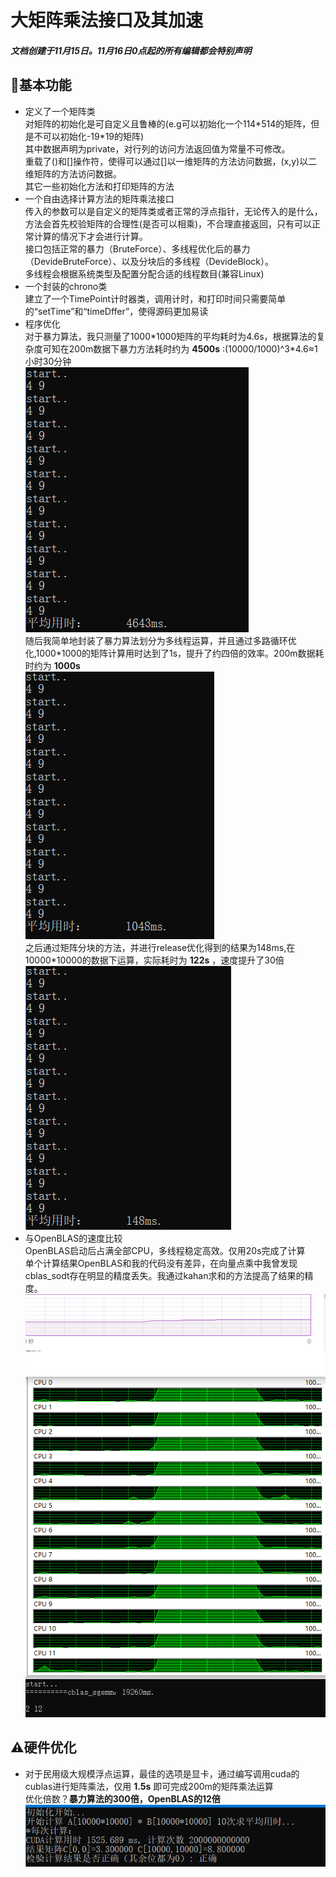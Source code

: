 # 大矩阵乘法接口及其加速  
#### *文档创建于11月15日。11月16日0点起的所有编辑都会特别声明*  
## 🌟基本功能  
- 定义了一个矩阵类  
对矩阵的初始化是可自定义且鲁棒的(e.g可以初始化一个114\*514的矩阵，但是不可以初始化-19\*19的矩阵)  
其中数据声明为private，对行列的访问方法返回值为常量不可修改。  
重载了()和[]操作符，使得可以通过[]以一维矩阵的方法访问数据，(x,y)以二维矩阵的方法访问数据。  
其它一些初始化方法和打印矩阵的方法  
- 一个自由选择计算方法的矩阵乘法接口  
传入的参数可以是自定义的矩阵类或者正常的浮点指针，无论传入的是什么，方法会首先校验矩阵的合理性(是否可以相乘)，不合理直接返回，只有可以正常计算的情况下才会进行计算。  
接口包括正常的暴力（BruteForce）、多线程优化后的暴力（DevideBruteForce）、以及分块后的多线程（DevideBlock）。  
多线程会根据系统类型及配置分配合适的线程数目(兼容Linux)  
- 一个封装的chrono类  
建立了一个TimePoint计时器类，调用计时，和打印时间只需要简单的“setTime”和“timeDffer”，使得源码更加易读  
- 程序优化  
对于暴力算法，我只测量了1000\*1000矩阵的平均耗时为4.6s，根据算法的复杂度可知在200m数据下暴力方法耗时约为 **4500s** :(10000/1000)^3\*4.6≈1小时30分钟  
![BF](https://github.com/GhostFrankWu/SUSTech_CS205_C-Cpp_2020F/blob/master/Assignments/mid/sc/BF.png)  
随后我简单地封装了暴力算法划分为多线程运算，并且通过多路循环优化,1000\*1000的矩阵计算用时达到了1s，提升了约四倍的效率。200m数据耗时约为 **1000s**  
![DBF](https://github.com/GhostFrankWu/SUSTech_CS205_C-Cpp_2020F/blob/master/Assignments/mid/sc/DBF.png)  
之后通过矩阵分块的方法，并进行release优化得到的结果为148ms,在10000\*10000的数据下运算，实际耗时为 **122s**  ，速度提升了30倍  
![DB](https://github.com/GhostFrankWu/SUSTech_CS205_C-Cpp_2020F/blob/master/Assignments/mid/sc/DB.png)  
- 与OpenBLAS的速度比较  
OpenBLAS启动后占满全部CPU，多线程稳定高效。仅用20s完成了计算  
单个计算结果OpenBLAS和我的代码没有差异，在向量点乘中我曾发现cblas_sodt存在明显的精度丢失。我通过kahan求和的方法提高了结果的精度。  
![blas](https://github.com/GhostFrankWu/SUSTech_CS205_C-Cpp_2020F/blob/master/Assignments/mid/sc/cblas.png)  
  
## ⚠硬件优化  
- 对于民用级大规模浮点运算，最佳的选项是显卡，通过编写调用cuda的cublas进行矩阵乘法，仅用 **1.5s** 即可完成200m的矩阵乘法运算  
优化倍数？**暴力算法的300倍，OpenBLAS的12倍**  
![blas](https://github.com/GhostFrankWu/SUSTech_CS205_C-Cpp_2020F/blob/master/Assignments/mid/sc/CUDA.png)  

